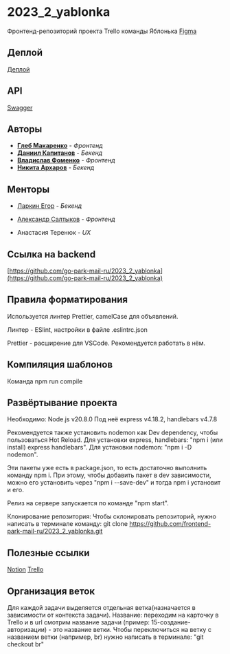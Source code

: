 # 2023_2_yablonka
Фронтенд-репозиторий проекта Trello команды Яблонька
[Figma](https://www.figma.com/file/22weajWTtWmka18H5LD2ZX/Main-page)

## Деплой

[Деплой](http://213.219.215.40:8081)

## API

[Swagger](http://213.219.215.40:8080/swagger/)

## Авторы

* [**Глеб Макаренко**](https://github.com/Glibusss) - *Фронтенд*
* [**Даниил Капитанов**](https://github.com/SmileyTheSmile) - *Бекенд*
* [**Владислав Фоменко**](https://github.com/wolpy01) - *Фронтенд*
* [**Никита Архаров**](https://github.com/bqback) - *Бекенд*

## Менторы
- [Ларкин Егор](https://github.com/WhoIsYgim) - *Бекенд*

- [Александр Салтыков](https://github.com/johnSamilin) - *Фронтенд*

- Анастасия Теренюк - *UX*

## Ссылка на backend

[https://github.com/go-park-mail-ru/2023_2_yablonka](https://github.com/go-park-mail-ru/2023_2_yablonka)


## Правила форматирования

Используется линтер Prettier, camelCase для объявлений.

Линтер - ESlint, настройки в файле .eslintrc.json

Prettier - расширение для VSCode. Рекомендуется работать в нём.

## Компиляция шаблонов

Команда npm run compile

## Развёртывание проекта

Необходимо: Node.js v20.8.0
Под неё express v4.18.2, handlebars v4.7.8

Рекомендуется также установить nodemon как Dev dependency, чтобы пользоваться Hot Reload.
Для установки express, handlebars: "npm i (или install) express handlebars".
Для установки nodemon: "npm i -D nodemon".

Эти пакеты уже есть в package.json, то есть достаточно выполнить команду npm i.
При этому, чтобы добавить пакет в dev зависимости, можно его установить через "npm i --save-dev" и тогда npm i установит и его.

Релиз на сервере запускается по команде "npm start".

Клонирование репозитория:
Чтобы склонировать репозиторий, нужно написать в терминале команду:
git clone https://github.com/frontend-park-mail-ru/2023_2_yablonka.git

## Полезные ссылки

[Notion](https://believed-college-f64.notion.site/f7d304324e35400b92ba7260dd39ef72)
[Trello](https://trello.com/b/69bYb5vB/la-tabula)

## Организация веток

Для каждой задачи выделяется отдельная ветка(назначается в зависимости от контекста задачи).
Название: переходим на карточку в Trello и в url смотрим название задачи (пример: 15-создание-авторизации) - это название ветки.
Чтобы переключиться на ветку с названием ветки (например, br) нужно написать в терминале: "git checkout br"

